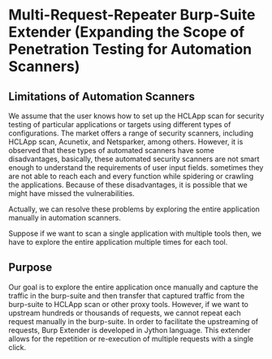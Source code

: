 # Multi-Request-Repeater Burp-Suite Extender (Expanding the Scope of Penetration Testing for Automation Scanners)

## Limitations of Automation Scanners

We assume that the user knows how to set up the HCLApp scan for security testing of particular applications or targets using different types of configurations. The market offers a range of security scanners, including HCLApp scan, Acunetix, and Netsparker, among others. However, it is observed that these types of automated scanners have some disadvantages, basically, these automated security scanners are not smart enough to understand the requirements of user input fields. sometimes they are not able to reach each and every function while spidering or crawling the applications. Because of these disadvantages, it is possible that we might have missed the vulnerabilities.

Actually, we can resolve these problems by exploring the entire application manually in automation scanners.

Suppose if we want to scan a single application with multiple tools then, we have to explore the entire application multiple times for each tool.

## Purpose 
Our goal is to explore the entire application once manually and capture the traffic in the burp-suite and then transfer that captured traffic from the burp-suite to HCLApp scan or other proxy tools. However, if we want to upstream hundreds or thousands of requests, we cannot repeat each request manually in the burp-suite. In order to facilitate the upstreaming of requests, Burp Extender is developed in Jython language. This extender allows for the repetition or re-execution of multiple requests with a single click.



